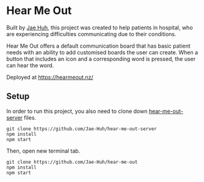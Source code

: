 # Hear Me Out

Built by [Jae Huh](https://github.com/Jae-Huh), this project was created to help patients in hospital, who are experiencing difficulties communicating due to their conditions.

Hear Me Out offers a default communication board that has basic patient needs with an ability to add customised boards the user can create. When a button that includes an icon and a corresponding word is pressed, the user can hear the word. 

Deployed at https://hearmeout.nz/


## Setup

In order to run this project, you also need to clone down [hear-me-out-server](https://github.com/Jae-Huh/hear-me-out-server) files.
```
git clone https://github.com/Jae-Huh/hear-me-out-server
npm install
npm start
```
Then, open new terminal tab.

```
git clone https://github.com/Jae-Huh/hear-me-out
npm install
npm start
```
